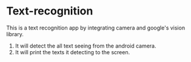 # Text-recognition
This is a text recognition app by integrating camera and google's vision library.
1. It will detect the all text seeing from the android camera.
2. It will print the texts it detecting to the screen.
